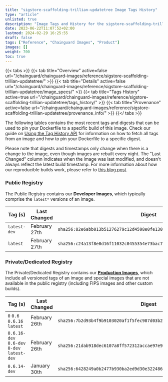 ```yaml
---
title: "sigstore-scaffolding-trillian-updatetree Image Tags History"
type: "article"
unlisted: true
description: "Image Tags and History for the sigstore-scaffolding-trillian-updatetree Chainguard Image"
date: 2023-06-22T11:07:52+02:00
lastmod: 2024-02-29 16:25:55
draft: false
tags: ["Reference", "Chainguard Images", "Product"]
images: []
weight: 700
toc: true
---
```


{{< tabs >}}
{{< tab title="Overview" active=false url="/chainguard/chainguard-images/reference/sigstore-scaffolding-trillian-updatetree/" >}}
{{< tab title="Details" active=false url="/chainguard/chainguard-images/reference/sigstore-scaffolding-trillian-updatetree/image_specs/" >}}
{{< tab title="Tags History" active=true url="/chainguard/chainguard-images/reference/sigstore-scaffolding-trillian-updatetree/tags_history/" >}}
{{< tab title="Provenance" active=false url="/chainguard/chainguard-images/reference/sigstore-scaffolding-trillian-updatetree/provenance_info/" >}}
{{</ tabs >}}

The following tables contains the most recent tags and digests that can be used to pin your Dockerfile to a specific build of this image. Check our guide on [Using the Tag History API](/chainguard/chainguard-images/using-the-tag-history-api/) for information on how to fetch all tags from an image and how to pin your Dockerfile to a specific digest.

Please note that digests and timestamps only change when there is a change to the image, even though images are rebuilt every night. The "Last Changed" column indicates when the image was last modified, and doesn't always reflect the latest build timestamp. For more information about how our reproducible builds work, please refer to [this blog post](https://www.chainguard.dev/unchained/reproducing-chainguards-reproducible-image-builds).

### Public Registry
The Public Registry contains our **Developer Images**, which typically comprise the `latest*` versions of an image.

| Tag (s)       | Last Changed  | Digest                                                                    |
|---------------|---------------|---------------------------------------------------------------------------|
|  `latest-dev` | February 27th | `sha256:82e6abb013b51276279c12d4598e0fe130b6918041c0824e934cbfc8ab1f59c4` |
|  `latest`     | February 27th | `sha256:c24a13f8e0d16f11032c0455354e73bac78b88547b3eef4dfb9620f0e33fb57c` |


### Private/Dedicated Registry
The Private/Dedicated Registry contains our **[Production Images](https://www.chainguard.dev/chainguard-images)**, which include all versioned tags of an image and special images that are not available in the public registry (including FIPS images and other custom builds).

| Tag (s)                                      | Last Changed  | Digest                                                                    |
|----------------------------------------------|---------------|---------------------------------------------------------------------------|
|  `0` `0.6` `0.6.16` `latest`                 | February 26th | `sha256:7b2d93b4f9b9103020af1f5fec987d03b257d695531e4926a9801fda2739dfd1` |
|  `0.6.16-dev` `0.6-dev` `0-dev` `latest-dev` | February 26th | `sha256:21dab918dec6107a8ff572312accae97e93c0268bbd96e803b053aa237f95545` |
|  `0.6.14-dev`                                | January 30th  | `sha256:6428249a0b2477b930ba2ed9d30e3224869fe2b01da6510f543b801c5aa547d6` |

